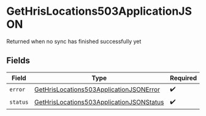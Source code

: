 # GetHrisLocations503ApplicationJSON

Returned when no sync has finished successfully yet


## Fields

| Field                                                                                                           | Type                                                                                                            | Required                                                                                                        | Description                                                                                                     |
| --------------------------------------------------------------------------------------------------------------- | --------------------------------------------------------------------------------------------------------------- | --------------------------------------------------------------------------------------------------------------- | --------------------------------------------------------------------------------------------------------------- |
| `error`                                                                                                         | [GetHrisLocations503ApplicationJSONError](../../models/operations/gethrislocations503applicationjsonerror.md)   | :heavy_check_mark:                                                                                              | N/A                                                                                                             |
| `status`                                                                                                        | [GetHrisLocations503ApplicationJSONStatus](../../models/operations/gethrislocations503applicationjsonstatus.md) | :heavy_check_mark:                                                                                              | N/A                                                                                                             |